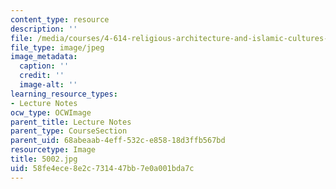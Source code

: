 ```yaml
---
content_type: resource
description: ''
file: /media/courses/4-614-religious-architecture-and-islamic-cultures-fall-2002/58fe4ece8e2c731447bb7e0a001bda7c_5002.jpg
file_type: image/jpeg
image_metadata:
  caption: ''
  credit: ''
  image-alt: ''
learning_resource_types:
- Lecture Notes
ocw_type: OCWImage
parent_title: Lecture Notes
parent_type: CourseSection
parent_uid: 68abeaab-4eff-532c-e858-18d3ffb567bd
resourcetype: Image
title: 5002.jpg
uid: 58fe4ece-8e2c-7314-47bb-7e0a001bda7c
---
```

